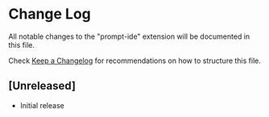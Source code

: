# Change Log

All notable changes to the "prompt-ide" extension will be documented in this file.

Check [Keep a Changelog](http://keepachangelog.com/) for recommendations on how to structure this file.

## [Unreleased]

- Initial release